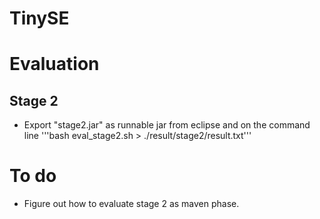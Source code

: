 # TinySE

# Evaluation

## Stage 2

* Export "stage2.jar" as runnable jar from eclipse and on the command line
'''bash eval_stage2.sh > ./result/stage2/result.txt'''

# To do

* Figure out how to evaluate stage 2 as maven phase.
